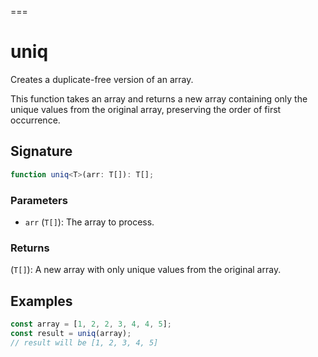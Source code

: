===
# uniq

Creates a duplicate-free version of an array.

This function takes an array and returns a new array containing only the unique values 
from the original array, preserving the order of first occurrence.

## Signature

```typescript
function uniq<T>(arr: T[]): T[];
```

### Parameters 

- `arr` (`T[]`): The array to process.

### Returns

(`T[]`): A new array with only unique values from the original array.

## Examples

```typescript
const array = [1, 2, 2, 3, 4, 4, 5];
const result = uniq(array);
// result will be [1, 2, 3, 4, 5]

